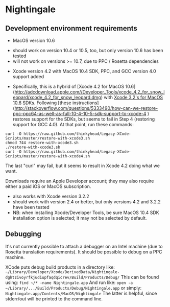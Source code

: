Nightingale
===========

Development environment requirements
------------------------------------
* MacOS version 10.6 
 - should work on version 10.4 or 10.5, too, but only version 10.6 has been tested
 - will not work on versions >= 10.7, due to PPC / Rosetta dependencies
* Xcode version 4.2 with MacOS 10.4 SDK, PPC, and GCC version 4.0 support added 
 - Specifically, this is a hybrid of [Xcode 4.2 for MacOS 10.6] (http://adcdownload.apple.com//Developer_Tools/xcode_4.2_for_snow_leopard/xcode_4.2_for_snow_leopard.dmg)
 with [Xcode 3.2's for MacOS 10.6](http://adcdownload.apple.com//Developer_Tools/xcode_3.2.6_and_ios_sdk_4.3__final/xcode_3.2.6_and_ios_sdk_4.3.dmg) SDKs.
 Following [these instructions] (http://stackoverflow.com/questions/5333490/how-can-we-restore-ppc-ppc64-as-well-as-full-10-4-10-5-sdk-support-to-xcode-4
) restores support for the SDKs, but seems to fail in Step 4 (restoring support for GCC 4.0). At that point, run these commands:

```
curl -O https://raw.github.com/thinkyhead/Legacy-XCode-Scripts/master/restore-with-xcode3.sh
chmod 744 restore-with-xcode3.sh
./restore-with-xcode3.sh
curl -O https://raw.github.com/thinkyhead/Legacy-XCode-Scripts/master/restore-with-xcode4.sh
```

The last "curl" may fail, but it seems to result in Xcode 4.2 doing what we want.

Downloads require an Apple Developer account; they may also require either a paid iOS or MacOS subscription.
 - also works with Xcode version 3.2.2
 - should work with version 2.4 or better, but only versions 4.2 and 3.2.2 have been tested
 - NB: when installing Xcode/Developer Tools, be sure MacOS 10.4 SDK installation option is selected; it may not be selected by default.

Debugging
---------
It's not currently possible to attach a debugger on an Intel machine (due to Rosetta translation requirements).  It should be possible to debug on a PPC machine.

XCode puts debug build products in a directory like:
`~/Library/Developer/Xcode/DerivedData/Nightingale-dghtzivoyrfkjudiupfaqdqicrev/Build/Products/Debug/`
This can be found using:
`find ~/* -name Nightingale.app`
And run like:
`open -a ~/Library/.../Build/Products/Debug/Nightingale.app`
or simply:
`Nightingale.app/Contents/MacOS/Nightingale`
The latter is helpful, since stderr/out will be printed to the command line.



